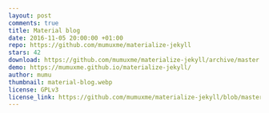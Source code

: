 ```yaml
---
layout: post
comments: true
title: Material blog
date: 2016-11-05 20:00:00 +01:00
repo: https://github.com/mumuxme/materialize-jekyll
stars: 42
download: https://github.com/mumuxme/materialize-jekyll/archive/master.zip
demo: https://mumuxme.github.io/materialize-jekyll/
author: mumu
thumbnail: material-blog.webp
license: GPLv3
license_link: https://github.com/mumuxme/materialize-jekyll/blob/master/LICENSE
---
```


